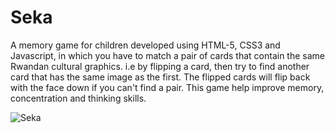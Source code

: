 # Seka
 A memory game for children developed using HTML-5, CSS3 and Javascript, in which you have to match a pair of cards that contain the same Rwandan cultural graphics. i.e by flipping a card, then try to find another card that has the same image as the first. The flipped cards will flip back with the face down if you can't find a pair. This game help improve memory, concentration and thinking skills.
 
 ![Seka](https://imgur.com/a/Fj65oNE)
